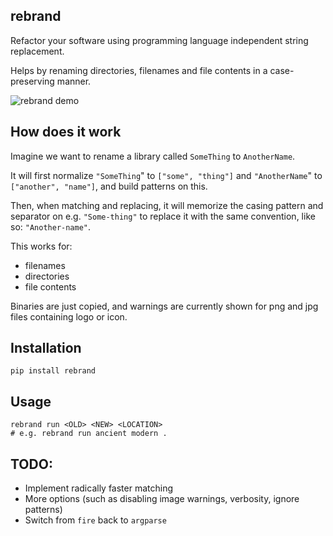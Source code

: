 ## rebrand

Refactor your software using programming language independent string replacement.

Helps by renaming directories, filenames and file contents in a case-preserving manner.

![rebrand demo](/resources/demo.gif)

## How does it work

Imagine we want to rename a library called `SomeThing` to `AnotherName`.

It will first normalize `"SomeThing`" to `["some", "thing"]` and `"AnotherName`" to `["another", "name"]`, and build patterns on this.

Then, when matching and replacing, it will memorize the casing pattern and separator on e.g. `"Some-thing"` to replace it with the same convention, like so: `"Another-name"`.

This works for:

- filenames
- directories
- file contents

Binaries are just copied, and warnings are currently shown for png and jpg files containing logo or icon.

## Installation

    pip install rebrand

## Usage

    rebrand run <OLD> <NEW> <LOCATION>
    # e.g. rebrand run ancient modern .

## TODO:

- Implement radically faster matching
- More options (such as disabling image warnings, verbosity, ignore patterns)
- Switch from `fire` back to `argparse`
